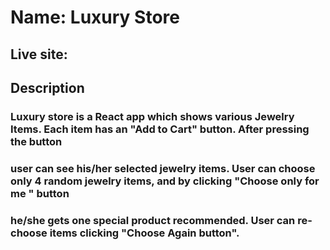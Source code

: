 # Name: Luxury Store

## Live site:

## Description

### Luxury store is a React app which shows various Jewelry Items. Each item has an "Add to Cart" button. After pressing the button

### user can see his/her selected jewelry items. User can choose only 4 random jewelry items, and by clicking "Choose only for me " button

### he/she gets one special product recommended. User can re-choose items clicking "Choose Again button".
